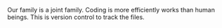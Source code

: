 Our family is a joint family.
Coding is more efficiently works than human beings.
This is version control to track the files.
